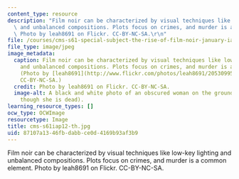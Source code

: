 ```yaml
---
content_type: resource
description: "Film noir can be characterized by visual techniques like low-key lighting\
  \ and unbalanced compositions. Plots focus on crimes, and murder is a common element.\
  \ Photo by leah8691 on Flickr. CC-BY-NC-SA.\r\n"
file: /courses/cms-s61-special-subject-the-rise-of-film-noir-january-iap-2012/87107a1346fbdabbce0d4169b93af3b9_cms-s61iap12-th.jpg
file_type: image/jpeg
image_metadata:
  caption: Film noir can be characterized by visual techniques like low-key lighting
    and unbalanced compositions. Plots focus on crimes, and murder is a common element.
    (Photo by [leah8691](http://www.flickr.com/photos/leah8691/2053099576) on Flickr.
    CC-BY-NC-SA.)
  credit: Photo by leah8691 on Flickr. CC-BY-NC-SA.
  image-alt: A black and white photo of an obscured woman on the ground (looking as
    though she is dead).
learning_resource_types: []
ocw_type: OCWImage
resourcetype: Image
title: cms-s61iap12-th.jpg
uid: 87107a13-46fb-dabb-ce0d-4169b93af3b9
---
```

Film noir can be characterized by visual techniques like low-key lighting and unbalanced compositions. Plots focus on crimes, and murder is a common element. Photo by leah8691 on Flickr. CC-BY-NC-SA.


